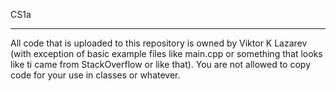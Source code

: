 CS1a

-------------
All code that is uploaded to this repository is owned by Viktor K Lazarev (with exception of basic example files like main.cpp or something that looks like ti came from StackOverflow or like that). You are not allowed to copy code for your use in classes or whatever. 
